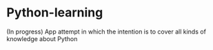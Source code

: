 # Python-learning
(In progress) App attempt in which the intention is to cover all kinds of knowledge about Python
